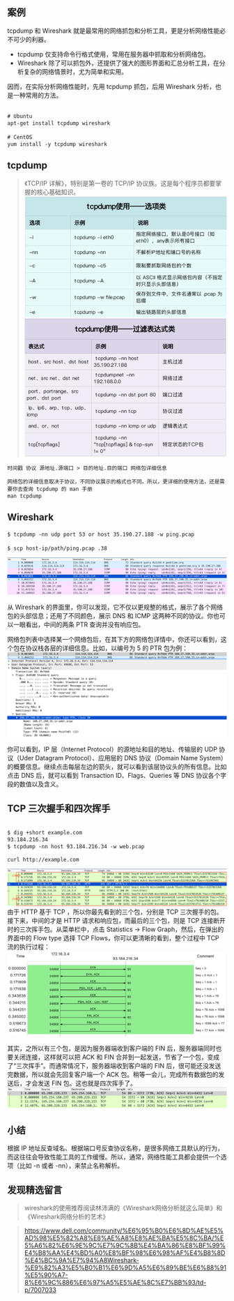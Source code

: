 ## 案例
tcpdump 和 Wireshark 就是最常用的网络抓包和分析工具，更是分析网络性能必不可少的利器。
* tcpdump 仅支持命令行格式使用，常用在服务器中抓取和分析网络包。
* Wireshark 除了可以抓包外，还提供了强大的图形界面和汇总分析工具，在分析复杂的网络情景时，尤为简单和实用。

因而，在实际分析网络性能时，先用 tcpdump 抓包，后用 Wireshark 分析，也是一种常用的方法。

```

# Ubuntu
apt-get install tcpdump wireshark

# CentOS
yum install -y tcpdump wireshark
```

## tcpdump
>《TCP/IP 详解》，特别是第一卷的 TCP/IP 协议族。这是每个程序员都要掌握的核心基础知识。
![图](./img/38-01.png)
![图](./img/38-02.png)

```
时间戳 协议 源地址.源端口 > 目的地址.目的端口 网络包详细信息
```
```
网络包的详细信息取决于协议，不同协议展示的格式也不同。所以，更详细的使用方法，还是需要你去查询 tcpdump 的 man 手册
man tcpdump
```

## Wireshark
```
$ tcpdump -nn udp port 53 or host 35.190.27.188 -w ping.pcap

$ scp host-ip/path/ping.pcap .38
```
![图](./img/38-03.png)

从 Wireshark 的界面里，你可以发现，它不仅以更规整的格式，展示了各个网络包的头部信息；还用了不同颜色，展示 DNS 和 ICMP 这两种不同的协议。你也可以一眼看出，中间的两条 PTR 查询并没有响应包。

网络包列表中选择某一个网络包后，在其下方的网络包详情中，你还可以看到，这个包在协议栈各层的详细信息。比如，以编号为 5 的 PTR 包为例：
![图](./img/38-04.png)

你可以看到，IP 层（Internet Protocol）的源地址和目的地址、传输层的 UDP 协议（Uder Datagram Protocol）、应用层的 DNS 协议（Domain Name System）的概要信息。继续点击每层左边的箭头，就可以看到该层协议头的所有信息。比如点击 DNS 后，就可以看到 Transaction ID、Flags、Queries 等 DNS 协议各个字段的数值以及含义。

## TCP 三次握手和四次挥手
```

$ dig +short example.com
93.184.216.34
$ tcpdump -nn host 93.184.216.34 -w web.pcap
```
```
curl http://example.com
```
![图](./img/38-05.png)
由于 HTTP 基于 TCP ，所以你最先看到的三个包，分别是 TCP 三次握手的包。接下来，中间的才是 HTTP 请求和响应包，而最后的三个包，则是 TCP 连接断开时的三次挥手包。从菜单栏中，点击 Statistics -> Flow Graph，然后，在弹出的界面中的 Flow type 选择 TCP Flows，你可以更清晰的看到，整个过程中 TCP 流的执行过程：
![图](./img/38-06.png)

其实，之所以有三个包，是因为服务器端收到客户端的 FIN 后，服务器端同时也要关闭连接，这样就可以把 ACK 和 FIN 合并到一起发送，节省了一个包，变成了“三次挥手”。而通常情况下，服务器端收到客户端的 FIN 后，很可能还没发送完数据，所以就会先回复客户端一个 ACK 包。稍等一会儿，完成所有数据包的发送后，才会发送 FIN 包。这也就是四次挥手了。
![图](./img/38-07.png)

## 小结
根据 IP 地址反查域名、根据端口号反查协议名称，是很多网络工具默认的行为，而这往往会导致性能工具的工作缓慢。所以，通常，网络性能工具都会提供一个选项（比如 -n 或者 -nn），来禁止名称解析。

## 发现精选留言
>wireshark的使用推荐阅读林沛满的《Wireshark网络分析就这么简单》和《Wireshark网络分析的艺术》

>https://www.dell.com/community/%E6%95%B0%E6%8D%AE%E5%AD%98%E5%82%A8%E8%AE%A8%E8%AE%BA%E5%8C%BA/%E5%A6%82%E6%9E%9C%E7%9C%8B%E4%BA%86%E8%BF%99%E4%B8%AA%E4%BD%A0%E8%BF%98%E6%98%AF%E4%B8%8D%E4%BC%9A%E7%94%A8Wireshark-%E9%82%A3%E5%B0%B1%E6%9D%A5%E6%89%BE%E6%88%91%E5%90%A7-8%E6%9C%886%E6%97%A5%E5%AE%8C%E7%BB%93/td-p/7007033
